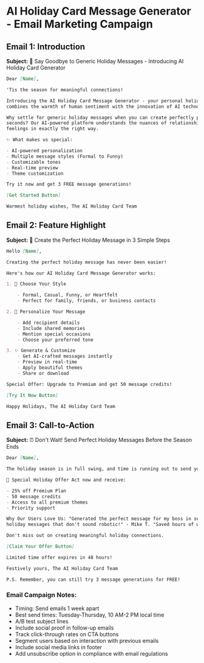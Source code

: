 # AI Holiday Card Message Generator - Email Marketing Campaign

## Email 1: Introduction

**Subject:** 🎄 Say Goodbye to Generic Holiday Messages - Introducing AI Holiday Card Generator

```markdown
Dear [Name],

'Tis the season for meaningful connections!

Introducing the AI Holiday Card Message Generator - your personal holiday message craftsman that
combines the warmth of human sentiment with the innovation of AI technology.

Why settle for generic holiday messages when you can create perfectly personalized greetings in
seconds? Our AI-powered platform understands the nuances of relationships and helps you express your
feelings in exactly the right way.

✨ What makes us special:

- AI-powered personalization
- Multiple message styles (Formal to Funny)
- Customizable tones
- Real-time preview
- Theme customization

Try it now and get 3 FREE message generations!

[Get Started Button]

Warmest holiday wishes, The AI Holiday Card Team
```

## Email 2: Feature Highlight

**Subject:** 🎅 Create the Perfect Holiday Message in 3 Simple Steps

```markdown
Hello [Name],

Creating the perfect holiday message has never been easier!

Here's how our AI Holiday Card Message Generator works:

1. 📝 Choose Your Style

    - Formal, Casual, Funny, or Heartfelt
    - Perfect for family, friends, or business contacts

2. 🎨 Personalize Your Message

    - Add recipient details
    - Include shared memories
    - Mention special occasions
    - Choose your preferred tone

3. ✨ Generate & Customize
    - Get AI-crafted messages instantly
    - Preview in real-time
    - Apply beautiful themes
    - Share or download

Special Offer: Upgrade to Premium and get 50 message credits!

[Try It Now Button]

Happy Holidays, The AI Holiday Card Team
```

## Email 3: Call-to-Action

**Subject:** ⏰ Don't Wait! Send Perfect Holiday Messages Before the Season Ends

```markdown
Dear [Name],

The holiday season is in full swing, and time is running out to send your personalized greetings!

🎁 Special Holiday Offer Act now and receive:

- 25% off Premium Plan
- 50 message credits
- Access to all premium themes
- Priority support

Why Our Users Love Us: "Generated the perfect message for my boss in seconds!" - Sarah K. "Finally,
holiday messages that don't sound robotic!" - Mike T. "Saved hours of writing time!" - Jennifer R.

Don't miss out on creating meaningful holiday connections.

[Claim Your Offer Button]

Limited time offer expires in 48 hours!

Festively yours, The AI Holiday Card Team

P.S. Remember, you can still try 3 message generations for FREE!
```

### Email Campaign Notes:

- Timing: Send emails 1 week apart
- Best send times: Tuesday-Thursday, 10 AM-2 PM local time
- A/B test subject lines
- Include social proof in follow-up emails
- Track click-through rates on CTA buttons
- Segment users based on interaction with previous emails
- Include social media links in footer
- Add unsubscribe option in compliance with email regulations
